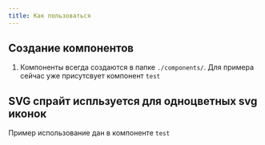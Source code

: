 ```yaml
---
title: Как пользоваться
---
```


## Создание компонентов
    
1. Компоненты всегда создаются в папке `./components/`. Для примера сейчас уже присутсвует компонент `test`

## SVG спрайт испльзуется для одноцветных svg иконок
Пример использование дан в компоненте `test`